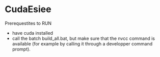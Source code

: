 # CudaEsiee
Prerequestites to RUN
- have cuda installed
- call the batch build_all.bat, but make sure that the nvcc command is available (for example by calling it through a developper command prompt).
